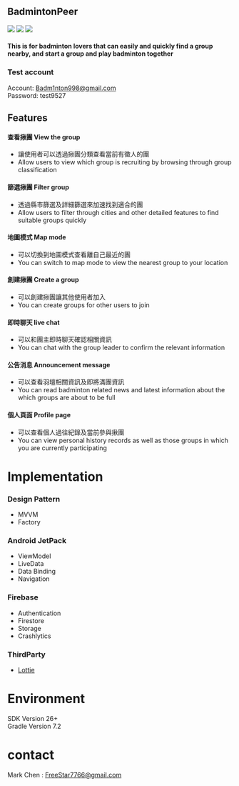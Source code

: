 ## BadmintonPeer
![](https://img.shields.io/badge/Version-1.0.8-blue) ![](https://img.shields.io/badge/license-MIT-red) ![](https://img.shields.io/badge/platform-Android-brightgreen)

#### This is for badminton lovers that can easily and quickly find a group nearby, and start a group and play badminton together


### Test account<br>
Account: Badm1nton998@gmail.com <br>
Password: test9527


## Features

#### 查看揪團 View the group
* 讓使用者可以透過揪團分類查看當前有徵人的團
* Allow users to view which group is recruiting by browsing through group classification
#### 篩選揪團 Filter group
* 透過縣市篩選及詳細篩選來加速找到適合的團
* Allow users to filter through cities and other detailed features to find suitable groups quickly
#### 地圖模式 Map mode
* 可以切換到地圖模式查看離自己最近的團
* You can switch to map mode to view the nearest group to your location
#### 創建揪團 Create a group
* 可以創建揪團讓其他使用者加入
* You can create groups for other users to join
#### 即時聊天 live chat
* 可以和團主即時聊天確認相關資訊
* You can chat with the group leader to confirm the relevant information
#### 公告消息 Announcement message
* 可以查看羽壇相關資訊及即將滿團資訊
* You can read badminton related news and latest information about the which groups are about to be full
#### 個人頁面 Profile page
* 可以查看個人過往紀錄及當前參與揪團
* You can view personal history records as well as those groups in which you are currently participating 

# Implementation
### Design Pattern
* MVVM
* Factory
### Android JetPack
* ViewModel
* LiveData
* Data Binding
* Navigation
### Firebase
* Authentication
* Firestore
* Storage
* Crashlytics
### ThirdParty
*  [<a href="https://github.com/airbnb/lottie-android">Lottie</a>](https://github.com/airbnb/lottie-android)


# Environment
SDK Version 26+ <br>
Gradle Version 7.2


# contact
Mark Chen : FreeStar7766@gmail.com

